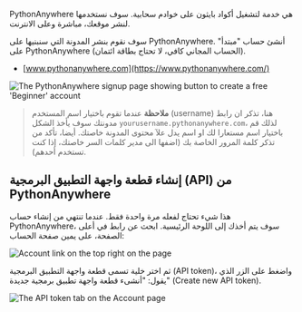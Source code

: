 PythonAnywhere هي خدمة لتشغيل أكواد بايثون على خوادم سحابية. سوف نستخدمها لنشر موقعك، مباشرة وعلى الانترنت.

سوف نقوم بنشر المدونة التي سنبنيها على PythonAnywhere. أنشئ حساب "مبتدأ" على PythonAnywhere (الحساب المجاني كافي، لا تحتاج بطاقة ائتمان).

* [www.pythonanywhere.com](https://www.pythonanywhere.com/)

![The PythonAnywhere signup page showing button to create a free 'Beginner' account](../deploy/images/pythonanywhere_beginner_account_button.png)

> **ملاحظة** عندما تقوم باختيار اسم المستخدم (username) هنا، تذكر ان رابط مدونتك سوف يأخذ الشكل `yourusername.pythonanywhere.com`، لذلك قم باختيار اسم مستعارا لك او اسم يدل علآ محتوى المدونة خاصتك. أيضا، تأكد من تذكر كلمة المرور الخاصة بك (اضفها الى مدير كلمات السر خاصتك، إذا كنت تستخدم أحدهم).

## إنشاء قطعة واجهة التطبيق البرمجية (API) من PythonAnywhere

هذا شيء تحتاج لفعله مرة واحدة فقط. عندما تنتهي من إنشاء حساب PythonAnywhere، سوف يتم أخذك إلى اللوحة الرئيسية. ابحث عن رابط في أعلى الصفحة، على يمين صفحة الحساب:

![Account link on the top right on the page](../deploy/images/pythonanywhere_account.png)

ثم اختر خلية تسمى قطعة واجهة التطبيق البرمجية (API token)، واضغط على الزر الذي يقول: "أنشىء قطعة واجهة تطبيق برمجية جديدة" (Create new API token).

![The API token tab on the Account page](../deploy/images/pythonanywhere_create_api_token.png)